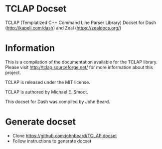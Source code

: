 TCLAP Docset
==============

TCLAP (Templatized C++ Command Line Parser Library) Docset for
Dash (http://kapeli.com/dash) and Zeal (https://zealdocs.org/)

# Information

This is a compilation of the documentation available for the TCLAP library.
Please visit http://tclap.sourceforge.net/ for more information about this project.

TCLAP is released under the MIT license.

TCLAP is authored by Michael E. Smoot.

This docset for Dash was compiled by John Beard.

# Generate docset

* Clone https://github.com:johnbeard/TCLAP.docset
* Follow instructions to generate docset